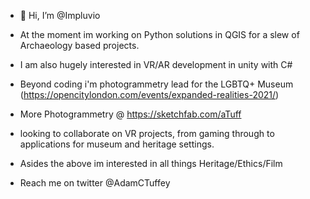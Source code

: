 - 👋 Hi, I’m @Impluvio
- At the moment im working on Python solutions in QGIS for a slew of Archaeology based projects. 
- I am also hugely interested in VR/AR development in unity with C# 
- Beyond coding i'm photogrammetry lead for the LGBTQ+ Museum (https://opencitylondon.com/events/expanded-realities-2021/) 
- More Photogrammetry @ https://sketchfab.com/aTuff 
- looking to collaborate on VR projects, from gaming through to applications for museum and heritage settings.
- Asides the above im interested in all things Heritage/Ethics/Film


- Reach me on twitter @AdamCTuffey

<!---
Impluvio/Impluvio is a ✨ special ✨ repository because its `README.md` (this file) appears on your GitHub profile.
You can click the Preview link to take a look at your changes.
--->
